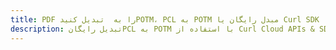---title: PDF را به  تبدیل کنیدPOTM، PCL به POTM مبدل رایگان یا Curl SDKdescription: تبدیل رایگانPCL به POTM با استفاده از Curl Cloud APIs & SDK همچنین اسناد PDF را در Cloud ایجاد، ویرایش و رندر کنید.---